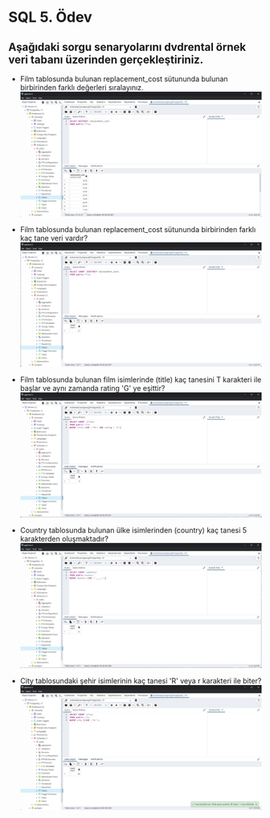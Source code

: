 # SQL 5. Ödev
## Aşağıdaki sorgu senaryolarını dvdrental örnek veri tabanı üzerinden gerçekleştiriniz.

- Film tablosunda bulunan replacement_cost sütununda bulunan birbirinden farklı değerleri sıralayınız.
![1.Sorgu](https://github.com/Bersarks/patika.dev-Projects/blob/main/SQL/dvdrental_homework4/1.Sorgu.png)

- Film tablosunda bulunan replacement_cost sütununda birbirinden farklı kaç tane veri vardır?
![2.Sorgu](https://github.com/Bersarks/patika.dev-Projects/blob/main/SQL/dvdrental_homework4/2.Sorgu.png)

- Film tablosunda bulunan film isimlerinde (title) kaç tanesini T karakteri ile başlar ve aynı zamanda rating 'G' ye eşittir?
![3.Sorgu](https://github.com/Bersarks/patika.dev-Projects/blob/main/SQL/dvdrental_homework4/3.Sorgu.png)

- Country tablosunda bulunan ülke isimlerinden (country) kaç tanesi 5 karakterden oluşmaktadır?
![4.Sorgu](https://github.com/Bersarks/patika.dev-Projects/blob/main/SQL/dvdrental_homework4/4.Sorgu.png)

- City tablosundaki şehir isimlerinin kaç tanesi 'R' veya r karakteri ile biter?
![5.Sorgu](https://github.com/Bersarks/patika.dev-Projects/blob/main/SQL/dvdrental_homework4/5.Sorgu.png)
